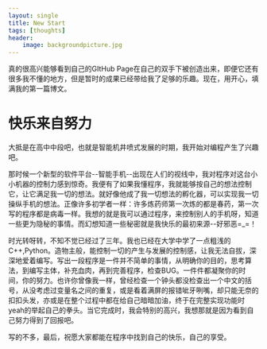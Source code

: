 ```yaml
---
layout: single
title: New Start
tags: [thoughts]
header:
	image: backgroundpicture.jpg
---
```

 
 真的很高兴能够看到自己的GItHub Page在自己的双手下被创造出来，即便它还有很多我不懂的地方，但是暂时的成果已经带给我了足够的乐趣。现在，用开心，填满我的第一篇博文。
 
# 快乐来自努力
 
 大抵是在高中中段吧，也就是智能机井喷式发展的时期，我开始对编程产生了兴趣吧。
 
 那时候一个新型的软件平台--智能手机--出现在人们的视线中，我对程序对这台小小机器的控制力感到惊奇。我便有了如果我懂程序，我就能够按自己的想法控制它，让它满足我一切的想法。就好像他成了我一切想法的孵化器，可以实现我一切操纵手机的想法。正像许多初学者一样：许多炼药师第一次炼的都是春药，第一次写的程序都是病毒一样。我想的就是我可以通过程序，来控制别人的手机呀，知道一些更为隐秘的事情。而幻想知道一些秘密就是我快乐的最初来源--好邪恶=_=！
 
 时光转呀转，不知不觉已经过了三年。我也已经在大学中学了一点粗浅的C++,Python。造物主般，能控制一切的产生与发展的控制感，让我无法自拔，深深地爱着编写。写出一段程序是一件并不简单的事情，从明确你的目的，思考算法，到编写主体，补充血肉，再到完善程序，检查BUG。一件件都凝聚你的时间，你的努力。也许你曾像我一样，曾经检查一个钟头都没检查出一个中文的括号，从没考虑过变量名之间的重复，或是看着满屏的报错呲牙咧嘴，却只能无奈的扣扣头发，亦或是在整个过程中都在给自己暗暗加油，终于在完整实现功能时yeah的举起自己的拳头。当它完成时，我会特别的高兴，我想那就是因为看到自己努力得到了回报吧。
 
 写的不多，最后，祝愿大家都能在程序中找到自己的快乐，自己的享受。
